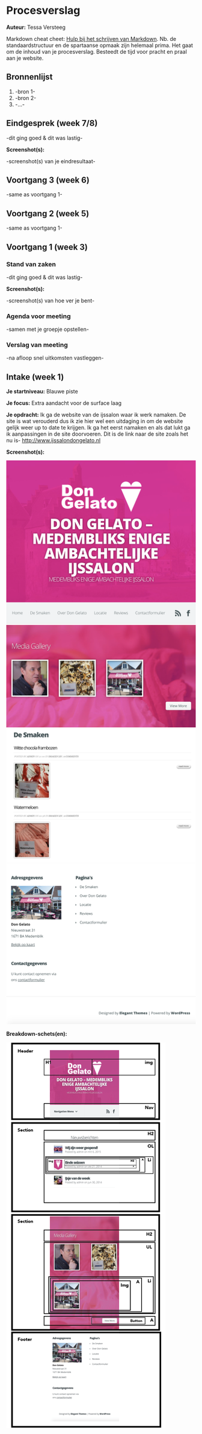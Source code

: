 # Procesverslag
**Auteur:** Tessa Versteeg

Markdown cheat cheet: [Hulp bij het schrijven van Markdown](https://github.com/adam-p/markdown-here/wiki/Markdown-Cheatsheet). Nb. de standaardstructuur en de spartaanse opmaak zijn helemaal prima. Het gaat om de inhoud van je procesverslag. Besteedt de tijd voor pracht en praal aan je website.



## Bronnenlijst
1. -bron 1-
2. -bron 2-
3. -...-



## Eindgesprek (week 7/8)

-dit ging goed & dit was lastig-

**Screenshot(s):**

-screenshot(s) van je eindresultaat-



## Voortgang 3 (week 6)

-same as voortgang 1-



## Voortgang 2 (week 5)

-same as voortgang 1-



## Voortgang 1 (week 3)

### Stand van zaken

-dit ging goed & dit was lastig-

**Screenshot(s):**

-screenshot(s) van hoe ver je bent-

### Agenda voor meeting

-samen met je groepje opstellen-

### Verslag van meeting

-na afloop snel uitkomsten vastleggen-



## Intake (week 1)

**Je startniveau:** Blauwe piste

**Je focus:** Extra aandacht voor de surface laag

**Je opdracht:** Ik ga de website van de ijssalon waar ik werk namaken. De site is wat verouderd dus ik zie hier wel een uitdaging in om de website gelijk weer up to date te krijgen. Ik ga het eerst namaken en als dat lukt ga ik aanpassingen in de site doorvoeren. Dit is de link naar de site zoals het nu is- http://www.ijssalondongelato.nl

**Screenshot(s):**

![screenshot(s) die een goed beeld geven van de website die je gaat maken](images/header.png) 
![fotos](images/fotossalon.png)
![smaken](images/smaken.png)
![footer](images/footer.png)

**Breakdown-schets(en):**

![-voorlopige breakdownschets(en) van een of beide pagina's van de site die je gaat maken-](images/breakdown.png)
